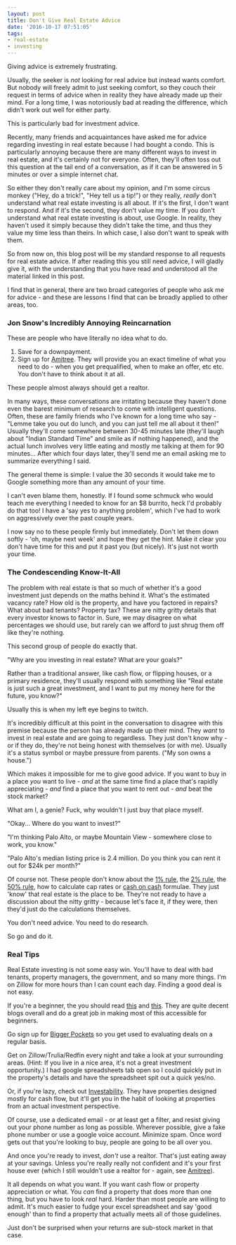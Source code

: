 ```yaml
---
layout: post
title: Don't Give Real Estate Advice
date: '2016-10-17 07:51:05'
tags:
- real-estate
- investing
---
```


Giving advice is extremely frustrating.

Usually, the seeker is *not* looking for real advice but instead wants comfort. But nobody will freely admit to just seeking comfort, so they couch their request in terms of advice when in reality they have already made up their mind. For a long time, I was notoriously bad at reading the difference, which didn't work out well for either party.

This is particularly bad for investment advice.

Recently, many friends and acquaintances have asked me for advice regarding investing in real estate because I had bought a condo. This is particularly annoying because there are many different ways to invest in real estate, and it's certainly not for everyone. Often, they'll often toss out this question at the tail end of a conversation, as if it can be answered in 5 minutes or over a simple internet chat.

So either they don't really care about my opinion, and I'm some circus monkey ("Hey, do a trick!", "Hey tell us a tip!") or they really, *really* don't understand what real estate investing is all about. If it's the first, I don't want to respond. And if it's the second, they don't value my time. If you don't understand what real estate investing is about, use Google. In reality, they haven't used it simply because they didn't take the time, and thus they value my time less than theirs. In which case, I also don't want to speak with them.

So from now on, this blog post will be my standard response to all requests for real estate advice. If after reading this you still need advice, I will gladly give it, with the understanding that you have read and understood all the material linked in this post.

I find that in general, there are two broad categories of people who ask me for advice - and these are lessons I find that can be broadly applied to other areas, too.

### Jon Snow's Incredibly Annoying Reincarnation

These are people who have literally no idea what to do.

1) Save for a downpayment.
2) Sign up for [Amitree](https://www.amitree.com/). They will provide you an exact timeline of what you need to do - when you get prequalified, when to make an offer, etc etc. You don't have to think about it at all.

These people almost always should get a realtor.

In many ways, these conversations are irritating because they haven't done even the barest minimum of research to come with intelligent questions. Often, these are family friends who I've known for a long time who say - "Lemme take you out do lunch, and you can just tell me all about it then!" Usually they'll come somewhere between 30-45 minutes late (they'll laugh about "Indian Standard Time" and smile as if nothing happened), and the actual lunch involves very little eating and mostly me talking at them for 90 minutes... After which four days later, they'll send me an email asking me to summarize everything I said.

The general theme is simple: I value the 30 seconds it would take me to Google something more than any amount of your time.

I can't even blame them, honestly. If I found some schmuck who would teach me everything I needed to know for an $8 burrito, heck I'd probably do that too! I have a 'say yes to anything problem', which I've had to work on aggressively over the past couple years.

I now say no to these people firmly but immediately. Don't let them down softly - 'oh, maybe next week' and hope they get the hint. Make it clear you don't have time for this and put it past you (but nicely). It's just not worth your time.

### The Condescending Know-It-All

The problem with real estate is that so much of whether it's a good investment just depends on the maths behind it. What's the estimated vacancy rate? How old is the property, and have you factored in repairs? What about bad tenants? Property tax? These are nitty gritty details that every investor knows to factor in. Sure, we may disagree on what percentages we should use, but rarely can we afford to just shrug them off like they're nothing.

This second group of people do exactly that.

"Why are you investing in real estate? What are your goals?"

Rather than a traditional answer, like cash flow, or flipping houses, or a primary residence, they'll usually respond with something like "Real estate is just such a great investment, and I want to put my money here for the future, you know?"

Usually this is when my left eye begins to twitch.

It's incredibly difficult at this point in the conversation to disagree with this premise because the person has already made up their mind. They *want* to invest in real estate and are going to regardless. They just don't know why - or if they do, they're not being honest with themselves (or with me). Usually it's a status symbol or maybe pressure from parents. ("My son owns a house.")

Which makes it impossible for me to give good advice. If you want to buy in a place *you* want to live - *and* at the same time find a place that's rapidly appreciating - *and* find a place that you want to rent out - *and* beat the stock market?

What am I, a genie? Fuck, why wouldn't I just buy that place myself.

"Okay... Where do you want to invest?"

"I'm thinking Palo Alto, or maybe Mountain View - somewhere close to work, you know."

"Palo Alto's median listing price is 2.4 million. Do you think you can rent it out for $24k per month?"

Of course not. These people don't know about the [1% rule](http://www.investopedia.com/terms/o/one-percent-rule.asp), the [2% rule](http://www.investopedia.com/terms/t/two-percent-rule.asp), the [50% rule](http://www.123flip.com/education/the-50-rule/), how to calculate cap rates or [cash on cash](http://www.propertymetrics.com/blog/2013/11/14/cash-on-cash-return/) formulae. They just 'know' that real estate is the place to be. They're not ready to have a discussion about the nitty gritty - because let's face it, if they were, then they'd just do the calculations themselves.

You don't need advice. You need to do research.

So go and do it.

### Real Tips
Real Estate investing is not some easy win. You'll have to deal with bad tenants, property managers, the government, and so many more things. I'm on Zillow for more hours than I can count each day. Finding a good deal is not easy.

If you're a beginner, the you should read [this](http://affordanything.com/2012/01/25/income-property/) and [this](http://www.mrmoneymustache.com/2011/10/10/lets-buy-a-foreclosure-episode-2-what-is-the-50-2-rule/). They are quite decent blogs overall and do a great job in making most of this accessible for beginners.

Go sign up for [Bigger Pockets](https://www.biggerpockets.com/) so you get used to evaluating deals on a regular basis.

Get on Zillow/Trulia/Redfin every night and take a look at your surrounding areas. (Hint: If you live in a nice area, it's not a great investment opportunity.) I had google spreadsheets tab open so I could quickly put in the property's details and have the spreadsheet spit out a quick yes/no.

Or, if you're lazy, check out [Investability](https://www.investability.com/). They have properties designed mostly for cash flow, but it'll get you in the habit of looking at properties from an actual investment perspective.

Of course, use a dedicated email - or at least get a filter, and resist giving out your phone number as long as possible. Wherever possible, give a fake phone number or use a google voice account. Minimize spam. Once word gets out that you're looking to buy, people are going to be all over you.

And once you're ready to invest, *don't* use a realtor. That's just eating away at your savings. Unless you're really really not confident and it's your first house ever (which I still wouldn't use a realtor for - again, see [Amitree](https://www.amitree.com/)).

It all depends on what you want. If you want cash flow or property appreciation or what. You *can* find a property that does more than one thing, but you have to look *real* hard. Harder than most people are willing to admit. It's much easier to fudge your excel spreadsheet and say 'good enough' than to find a property that actually meets all of those guidelines.

Just don't be surprised when your returns are sub-stock market in that case.
